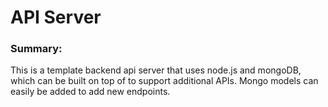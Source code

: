 # API Server

### Summary:
This is a template backend api server that uses node.js and mongoDB, which can be built on top of to support additional APIs. Mongo models can easily be added to add new endpoints.
